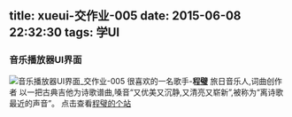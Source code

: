 title: xueui-交作业-005
date: 2015-06-08 22:32:30
tags: 学UI
---
### 音乐播放器UI界面
![音乐播放器UI界面_交作业-005](http://ww1.sinaimg.cn/large/7f9cca5dtw1esx1xc9s3jj20ku112gqe.jpg)
很喜欢的一名歌手-__程璧__
旅日音乐人,词曲创作者
以一把古典吉他为诗歌谱曲,嗓音“又优美又沉静,又清亮又崭新”,被称为“离诗歌最近的声音”。
点击查看[程璧的个站](http://www.annapatio.com/)
